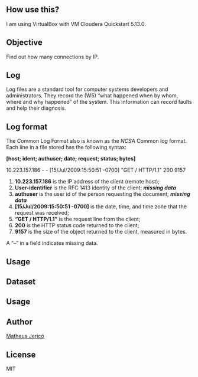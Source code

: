 ## How use this?

I am using VirtualBox with VM Cloudera Quickstart 5.13.0.

## Objective

Find out how many connections by IP.

## Log

Log files are a standard tool for computer systems developers and administrators. They record the (W5) “what happened when by whom, where and why happened” of the system. This information can record faults and help their diagnosis.

## Log format

The Common Log Format also is known as the *NCSA* Common log format. Each line in a file stored has the following syntax:

**[host; ident; authuser; date; request; status; bytes]**

10.223.157.186 - - [15/Jul/2009:15:50:51 -0700] "GET / HTTP/1.1" 200 9157

1. **10.223.157.186** is the IP address of the client (remote host);
2. **User-identifier** is the RFC 1413 identity of the client; ***missing data***
3. **authuser** is the user id of the person requesting the document; ***missing data***
4. **[15/Jul/2009:15:50:51 -0700]** is the date, time, and time zone that the request was received; 
5. **“GET / HTTP/1.1”** is the request line from the client;
6. **200** is the HTTP status code returned to the client;
7. **9157** is the size of the object returned to the client, measured in bytes.

A “–” in a field indicates missing data.


## Usage

## Dataset

## Usage

## Author

[Matheus Jericó](http://linkedin.com/in/matheusjerico)

## License

MIT
